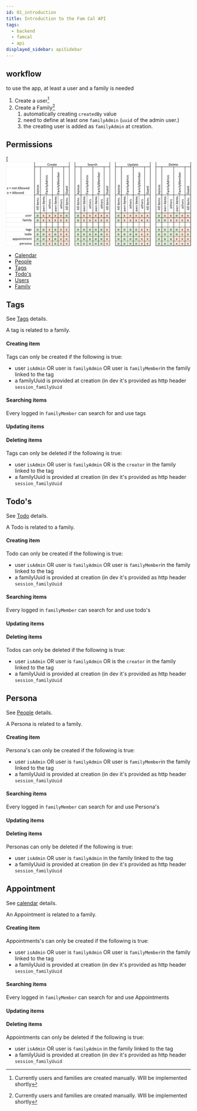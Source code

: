 ```yaml
---
id: 01_introduction
title: Introduction to the Fam Cal API
tags:
  - backend
  - famcal
  - api
displayed_sidebar: apiSidebar
---
```



## workflow

to use the app, at least a user and a family is needed 

1. Create a user[^1]
2. Create a Family[^1]
   1. automatically creating `createdBy` value
   1. need to define at least one `familyAdmin` (`uuid` of the admin user.)
   1. the creating user is added as `familyAdmin` at creation.


## Permissions
[![permissions.png](../../../static/img/permissions.png)

- [Calendar](Calendar)
- [People](People)
- [Tags](Tags)
- [Todo's](Todo)
- [Users](users)
- [Family](Family)


## Tags
See [Tags](Tags) details.

A tag is related to a family.

#### Creating item
Tags can only be created if the following is true:
- user `isAdmin`  OR  user is `familyAdmin` OR user is `familyMember`in the family linked to the tag
- a familyUuid is provided at creation (in dev it's provided as http header `session_familyUuid`
#### Searching items
Every logged in `familyMember` can search for and use tags
#### Updating items
#### Deleting items
Tags can only be deleted if the following is true:
- user `isAdmin`  OR  user is `familyAdmin` OR is the `creator` in the family linked to the tag
- a familyUuid is provided at creation (in dev it's provided as http header `session_familyUuid`


## Todo's
See [Todo](Todo) details.

A Todo is related to a family.

#### Creating item
Todo can only be created if the following is true:
- user `isAdmin`  OR  user is `familyAdmin` OR user is `familyMember`in the family linked to the tag
- a familyUuid is provided at creation (in dev it's provided as http header `session_familyUuid`
#### Searching items
Every logged in `familyMember` can search for and use todo's
#### Updating items
#### Deleting items
Todos can only be deleted if the following is true:
- user `isAdmin`  OR  user is `familyAdmin` OR is the `creator` in the family linked to the tag
- a familyUuid is provided at creation (in dev it's provided as http header `session_familyUuid`

## Persona
See [People](People) details.

A Persona is related to a family.
#### Creating item
Persona's can only be created if the following is true:
- user `isAdmin`  OR  user is `familyAdmin` OR user is `familyMember`in the family linked to the tag
- a familyUuid is provided at creation (in dev it's provided as http header `session_familyUuid`
#### Searching items
Every logged in `familyMember` can search for and use Persona's
#### Updating items
#### Deleting items
Personas can only be deleted if the following is true:
- user `isAdmin`  OR  user is `familyAdmin` in the family linked to the tag
- a familyUuid is provided at creation (in dev it's provided as http header `session_familyUuid`

## Appointment
See [calendar](Calendar) details.

An Appointment is related to a family.
#### Creating item
Appointments's can only be created if the following is true:
- user `isAdmin`  OR  user is `familyAdmin` OR user is `familyMember`in the family linked to the tag
- a familyUuid is provided at creation (in dev it's provided as http header `session_familyUuid`
#### Searching items
Every logged in `familyMember` can search for and use Appointments
#### Updating items
#### Deleting items
Appointments can only be deleted if the following is true:
- user `isAdmin`  OR  user is `familyAdmin` in the family linked to the tag
- a familyUuid is provided at creation (in dev it's provided as http header `session_familyUuid`

[^1]: Currently users and families are created manually. WIll be implemented shortly